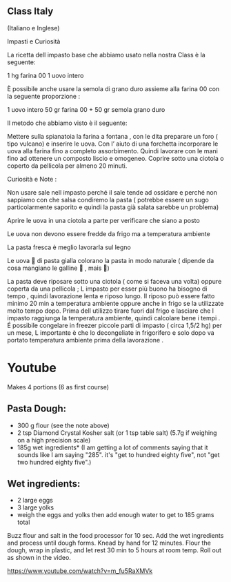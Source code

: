 ## Class Italy

(Italiano e Inglese)  

Impasti e Curiosità 

La ricetta dell impasto base che abbiamo usato nella nostra Class è la  seguente:

1 hg farina 00 
1 uovo intero 

È possibile anche usare la semola di grano duro assieme alla farina 00 con la seguente proporzione :

1 uovo intero
50 gr farina 00 + 50 gr  semola grano duro 

Il metodo che abbiamo visto è il seguente: 

Mettere sulla spianatoia la farina a fontana , con le dita preparare un foro ( tipo vulcano) e inserire le uova. Con l’ aiuto di una forchetta incorporare le uova alla farina fino a completo assorbimento. Quindi lavorare con le mani fino ad ottenere un composto liscio e omogeneo. 
Coprire sotto una ciotola o coperto da pellicola per almeno 20 minuti. 

Curiosità e Note : 

Non usare sale nell impasto perché il sale tende ad ossidare e perché non sappiamo con che salsa condiremo la pasta ( potrebbe essere un sugo particolarmente saporito e quindi la pasta già salata sarebbe un problema) 

Aprire le uova in una ciotola a parte per verificare che siano a posto

Le uova non devono essere fredde da frigo ma a temperatura ambiente 

La pasta fresca è meglio lavorarla sul legno 

Le uova 🥚 di pasta gialla colorano la pasta in modo naturale ( dipende da cosa mangiano le galline 🐓 , mais 🌽)

La pasta deve riposare sotto una ciotola ( come si faceva una volta) oppure coperta da una pellicola ; L impasto per esser più buono ha bisogno di tempo , quindi lavorazione lenta e riposo lungo. Il riposo può essere fatto minimo 20 min a temperatura ambiente oppure anche in frigo se la utilizzate molto tempo dopo. Prima dell utilizzo tirare fuori dal frigo e lasciare che l impasto raggiunga la temperatura ambiente, quindi calcolare bene i tempi . 
É possibile congelare in freezer piccole parti di impasto ( circa 1,5/2 hg) per un mese, L importante è che lo decongeliate in frigorifero e solo dopo va portato temperatura ambiente prima della lavorazione . 

# Youtube

Makes 4 portions (6 as first course)

## Pasta Dough:
* 300 g flour (see the note above)
* 2 tsp Diamond Crystal Kosher salt (or 1 tsp table salt) (5.7g if weighing on a high precision scale)
* 185g wet ingredients* (I am getting a lot of comments saying that it sounds like I am saying "285".  it's "get to hundred eighty five", not "get two hundred eighty five".)

## Wet ingredients:
* 2 large eggs
* 3 large yolks
* weigh the eggs and yolks then add enough water to get to 185 grams total

Buzz flour and salt in the food processor for 10 sec.  Add the wet ingredients and process until dough forms.  Knead by hand for 12 minutes.  Flour the dough, wrap in plastic, and let rest 30 min to 5 hours at room temp.  Roll out as shown in the video.

https://www.youtube.com/watch?v=m_fu5RaXMVk
